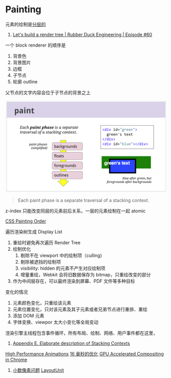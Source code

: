 # Painting

元素的绘制是[分层的](https://www.w3.org/TR/CSS21/zindex.html)

1. [Let's build a render tree | Rubber Duck Engineering | Episode #60](https://www.youtube.com/watch?v=VsYbFnucHsU)

一个 block renderer 的顺序是

1. 背景色
1. 背景图片
1. 边框
1. 子节点
1. 轮廓 outline

父节点的文字内容会位于子节点的背景之上

![Painting Order](./painting-order.png)

> Each paint phase is a separate traversal of a stacking context.

z-index 只能改变同层的元素前后关系，一层的元素绘制在一起 atomic

[CSS Painting Order](https://abandonedwig.info/blog/2020/07/03/css-painting-order.html)

遍历渲染树生成 Display List

1. 重绘时避免再次遍历 Render Tree
1. 绘制优化
   1. 剔除不在 viewport 中的绘制项（culling)
   1. 剔除被遮挡的绘制项
   1. visibility: hidden 的元素不产生对应绘制项
   1. 增量重绘，Webkit 会将旧数据保存为 bitmap，只重绘改变的部分
1. 作为中间层存在，可以最终渲染到屏幕、PDF 文件等多种目标

变化的情况

1. 元素颜色变化，只重绘该元素
1. 元素位置变化，只对该元素及其子元素或者兄弟节点进行重排、重绘
1. 添加 DOM 元素
1. 字体变换、viewpor 太大小变化等全局变动

渲染引擎主线程包含事件循环，所有布局、绘制、网络、用户事件都在这里，

1. [Appendix E. Elaborate description of Stacking Contexts](https://www.w3.org/TR/CSS21/zindex.html)

[High Performance Animations](https://www.html5rocks.com/en/tutorials/speed/high-performance-animations/)
[16 毫秒的优化](https://github.com/puterjam/speed_render)
[GPU Accelerated Compositing in Chrome](http://www.chromium.org/developers/design-documents/gpu-accelerated-compositing-in-chrome)

1. [小数像素问题](https://fed.taobao.org/blog/taofed/do71ct/mobile-rem-problem/?spm=taofed.blogs.blog-list.1.71585ac87cGEjF) [LayoutUnit](https://trac.webkit.org/wiki/LayoutUnit?spm=taofed.bloginfo.blog.2.6c895ac8nX9U1j)
